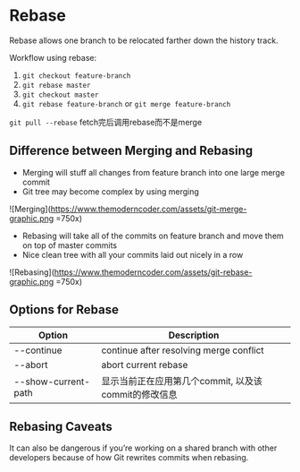 # Rebase

Rebase allows one branch to be relocated farther down the history track.

Workflow using rebase:
1. `git checkout feature-branch`
2. `git rebase master`
3. `git checkout master`
4. `git rebase feature-branch` or `git merge feature-branch`

`git pull --rebase` fetch完后调用rebase而不是merge

## Difference between Merging and Rebasing

* Merging will stuff all changes from feature branch into one large merge commit
* Git tree may become complex by using merging

![Merging](https://www.themoderncoder.com/assets/git-merge-graphic.png =750x)

* Rebasing will take all of the commits on feature branch and move them on top of master commits
* Nice clean tree with all your commits laid out nicely in a row

![Rebasing](https://www.themoderncoder.com/assets/git-rebase-graphic.png =750x)

## Options for Rebase
| Option              | Description                                          |
|---------------------|------------------------------------------------------|
| --continue          | continue after resolving merge conflict              |
| --abort             | abort current rebase                                 |
| --show-current-path | 显示当前正在应用第几个commit, 以及该commit的修改信息 |

## Rebasing Caveats
It can also be dangerous if you’re working on a shared branch with other developers because of how Git rewrites commits when rebasing.

